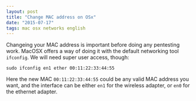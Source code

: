```yaml
---
layout: post
title: "Change MAC address on OSx"
date: "2015-07-17"
tags: mac osx networks english
---
```

Changeing your MAC address is important before doing any pentesting work. MacOSX offers a way of doing it with the default networking tool `ifconfig`. We will need super user access, though:

```
sudo ifconfig en1 ether 00:11:22:33:44:55
```

Here the new MAC `00:11:22:33:44:55` could be any valid MAC address you want, and the interface can be either `en1` for the wireless adapter, or `en0` for the ethernet adapter.
